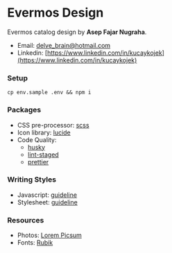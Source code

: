 # Evermos Design

Evermos catalog design by **Asep Fajar Nugraha**.

- Email: [delve_brain@hotmail.com](mailto:delve_brain@hotmail.com)
- Linkedin: [https://www.linkedin.com/in/kucaykojek](https://www.linkedin.com/in/kucaykojek)

### Setup

```
cp env.sample .env && npm i
```

### Packages

- CSS pre-processor: [scss](https://sass-lang.com)
- Icon library: [lucide](https://lucide.dev)
- Code Quality:
  - [husky](https://typicode.github.io/husky)
  - [lint-staged](https://github.com/okonet/lint-staged)
  - [prettier](https://tailwindcss.com)

### Writing Styles

- Javascript: [guideline](https://developer.mozilla.org/en-US/docs/MDN/Writing_guidelines/Writing_style_guide/Code_style_guide/JavaScript)
- Stylesheet: [guideline](https://en.bem.info/methodology/quick-start)

### Resources
- Photos: [Lorem Picsum](https://picsum.photos)
- Fonts: [Rubik](https://fonts.google.com/specimen/Rubik/about)
